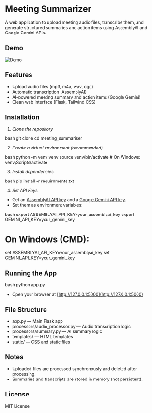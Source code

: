 # Meeting Summarizer

A web application to upload meeting audio files, transcribe them, and generate structured summaries and action items using AssemblyAI and Google Gemini APIs.

## Demo
![Demo]()

## Features
- Upload audio files (mp3, m4a, wav, ogg)
- Automatic transcription (AssemblyAI)
- AI-powered meeting summary and action items (Google Gemini)
- Clean web interface (Flask, Tailwind CSS)

## Installation

1. *Clone the repository*

bash
git clone <repo-url>
cd meeting_summariser


2. *Create a virtual environment (recommended)*

bash
python -m venv venv
source venv/bin/activate  # On Windows: venv\Scripts\activate


3. *Install dependencies*

bash
pip install -r requirnments.txt


4. *Set API Keys*

- Get an [AssemblyAI API key](https://www.assemblyai.com/) and a [Google Gemini API key](https://ai.google.dev/).
- Set them as environment variables:

bash
export ASSEMBLYAI_API_KEY=your_assemblyai_key
export GEMINI_API_KEY=your_gemini_key
# On Windows (CMD):
set ASSEMBLYAI_API_KEY=your_assemblyai_key
set GEMINI_API_KEY=your_gemini_key


## Running the App

bash
python app.py


- Open your browser at [http://127.0.0.1:5000](http://127.0.0.1:5000)

## File Structure
- app.py — Main Flask app
- processors/audio_processor.py — Audio transcription logic
- processors/summary.py — AI summary logic
- templates/ — HTML templates
- static/ — CSS and static files

## Notes
- Uploaded files are processed synchronously and deleted after processing.
- Summaries and transcripts are stored in memory (not persistent).

## License
MIT License
